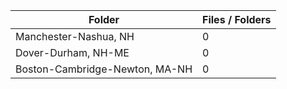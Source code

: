 | Folder                         |   Files / Folders |
|--------------------------------|-------------------|
| Manchester-Nashua, NH          |                 0 |
| Dover-Durham, NH-ME            |                 0 |
| Boston-Cambridge-Newton, MA-NH |                 0 |
